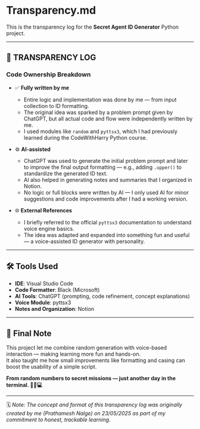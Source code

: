 # Transparency.md

This is the transparency log for the **Secret Agent ID Generator** Python project.

---

## 📜 TRANSPARENCY LOG

### Code Ownership Breakdown

- ✅ **Fully written by me**  
  - Entire logic and implementation was done by me — from input collection to ID formatting.  
  - The original idea was sparked by a problem prompt given by ChatGPT, but all actual code and flow were independently written by me.  
  - I used modules like `random` and `pyttsx3`, which I had previously learned during the CodeWithHarry Python course.

- ⚙️ **AI-assisted**  
  - ChatGPT was used to generate the initial problem prompt and later to improve the final output formatting — e.g., adding `.upper()` to standardize the generated ID text.  
  - AI also helped in generating notes and summaries that I organized in Notion.  
  - No logic or full blocks were written by AI — I only used AI for minor suggestions and code improvements after I had a working version.

- 🌐 **External References**  
  - I briefly referred to the official `pyttsx3` documentation to understand voice engine basics.  
  - The idea was adapted and expanded into something fun and useful — a voice-assisted ID generator with personality.

---

## 🛠️ Tools Used

- **IDE**: Visual Studio Code  
- **Code Formatter**: Black (Microsoft)  
- **AI Tools**: ChatGPT (prompting, code refinement, concept explanations)  
- **Voice Module**: pyttsx3  
- **Notes and Organization**: Notion

---

## 🧠 Final Note

This project let me combine random generation with voice-based interaction — making learning more fun and hands-on.  
It also taught me how small improvements like formatting and casing can boost the usability of a simple script.

**From random numbers to secret missions — just another day in the terminal. 🕵️‍♂️💻**

---

🗓️ *Note: The concept and format of this transparency log was originally created by me (Prathamesh Nalge) on 23/05/2025 as part of my commitment to honest, trackable learning.*

<!-- Created by Prathamesh Nalge | Original Transparency.md concept | 23/05/2025 -->

<!-- End of Transparency.md -->
